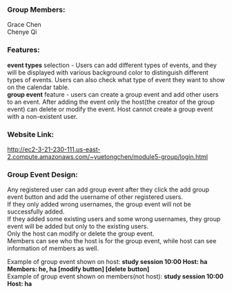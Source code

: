 ### Group Members:
Grace Chen <br/>
Chenye Qi

### Features: 
**event types** selection - Users can add different types of events, and they will be displayed with various background color to distinguish different types of events. Users can also check what type of event they want to show on the calendar table. <br/>
**group event** feature - users can create a group event and add other users to an event. After adding the event only the host(the creator of the group event) can delete or modify the event. Host cannot create a group event with a non-existent user. <br/>

### Website Link: 
http://ec2-3-21-230-111.us-east-2.compute.amazonaws.com/~yuetongchen/module5-group/login.html

### Group Event Design: 
Any registered user can add group event after they click the add group event button and add the username of other registered users. <br />
If they only added wrong usernames, the group event will not be successfully added. <br />
If they added some existing users and some wrong usernames, they group event will be added but only to the existing users. <br />
Only the host can modify or delete the group event. <br />
Members can see who the host is for the group event, while host can see information of members as well. <br />

Example of group event shown on host: **study session 10:00 Host: ha Members: he, ha [modify button] [delete button]** <br />
Example of group event shown on members(not host): **study session 10:00 Host: ha**
